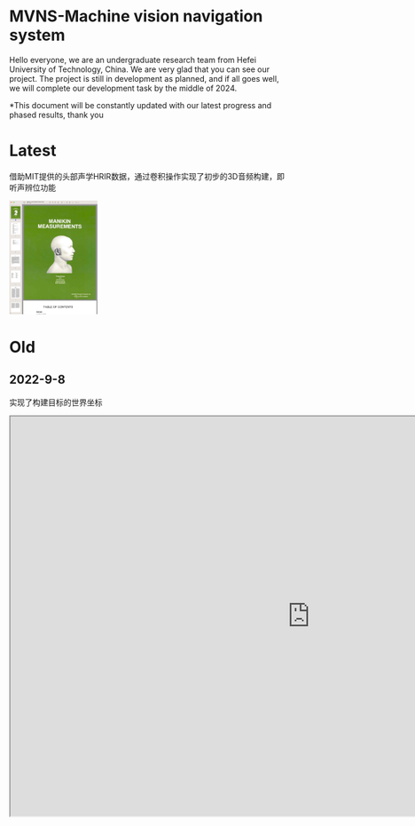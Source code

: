 # MVNS-Machine vision navigation system

Hello everyone, we are an undergraduate research team from Hefei University of Technology, China. We are very glad that you can see our project. The project is still in development as planned, and if all goes well, we will complete our development task by the middle of 2024.

*This document will be constantly updated with our latest progress and phased results, thank you



# Latest

借助MIT提供的头部声学HRIR数据，通过卷积操作实现了初步的3D音频构建，即听声辨位功能

<img src="https://github.com/momiji-bit/HFUT-MVNS/blob/main/README/截屏2022-09-17 16.12.06.png" alt="截屏2022-09-17 16.12.06" style="zoom: 20%;" />

# Old



## 2022-9-8

实现了构建目标的世界坐标

<iframe height=720 width=1080 src="https://github.com/momiji-bit/HFUT-MVNS/blob/main/README/IMG_9906.mp4">

## 2022-9-6

实现通过四元数计算相机姿态

<iframe height=720 width=1080 src="https://github.com/momiji-bit/HFUT-MVNS/blob/main/README/IMG_9882.mp4">



# How to use?

构建运行环境
```pip install -r requirements.txt```


